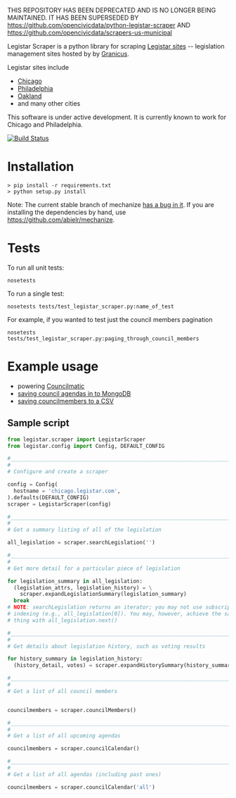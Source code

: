 THIS REPOSITORY HAS BEEN DEPRECATED AND IS NO LONGER BEING MAINTAINED. IT HAS BEEN SUPERSEDED BY https://github.com/opencivicdata/python-legistar-scraper AND https://github.com/opencivicdata/scrapers-us-municipal

Legistar Scraper is a python library for scraping [Legistar sites](http://www.granicus.com/Legistar/Product-Overview.aspx) 
-- legislation management sites hosted by by [Granicus](http://www.granicus.com/Streaming-Media-Government.aspx).

Legistar sites include 
- [Chicago](http://chicago.legistar.com)
- [Philadelphia](http://phila.legistar.com)
- [Oakland](http://oakland.legistar.com/legislation.aspx)
- and many other cities

This software is under active development. It is currently known to work for Chicago and Philadelphia.

[![Build Status](https://travis-ci.org/fgregg/legistar-scrape.png?branch=master)](https://travis-ci.org/fgregg/legistar-scrape)
# Installation

```console
> pip install -r requirements.txt
> python setup.py install 
```

Note: The current stable branch of mechanize [has a bug in it](https://github.com/jjlee/mechanize/pull/58). If
you are installing the dependencies by hand, use https://github.com/abielr/mechanize.

# Tests

To run all unit tests:

```
nosetests
```

To run a single test:

```
nosetests tests/test_legistar_scraper.py:name_of_test
```

For example, if you wanted to test just the council members pagination

```
nosetests tests/test_legistar_scraper.py:paging_through_council_members
```

# Example usage

* powering [Councilmatic](https://github.com/codeforamerica/councilmatic/blob/master/councilmatic/phillyleg/management/scraper_wrappers/sources/hosted_legistar_scraper.py)
* [saving council agendas in to MongoDB](https://github.com/opengovernment/legistar-scrape)
* [saving councilmembers to a CSV](https://github.com/datamade/legistar-people)

## Sample script

```python
from legistar.scraper import LegistarScraper
from legistar.config import Config, DEFAULT_CONFIG

#__________________________________________________________________________
#
# Configure and create a scraper

config = Config(
  hostname = 'chicago.legistar.com',
).defaults(DEFAULT_CONFIG)
scraper = LegistarScraper(config)

#__________________________________________________________________________
#
# Get a summary listing of all of the legislation

all_legislation = scraper.searchLegislation('')

#__________________________________________________________________________
#
# Get more detail for a particular piece of legislation

for legislation_summary in all_legislation:
  (legislation_attrs, legislation_history) = \
    scraper.expandLegislationSummary(legislation_summary)
  break
# NOTE: searchLegislation returns an iterator; you may not use subscript
# indexing (e.g., all_legislation[0]). You may, however, achieve the same
# thing with all_legislation.next()

#__________________________________________________________________________
#
# Get details about legislation history, such as voting results

for history_summary in legislation_history:
  (history_detail, votes) = scraper.expandHistorySummary(history_summary)

#__________________________________________________________________________
#
# Get a list of all council members


councilmembers = scraper.councilMembers()

#__________________________________________________________________________
#
# Get a list of all upcoming agendas

councilmembers = scraper.councilCalendar()

#__________________________________________________________________________
#
# Get a list of all agendas (including past ones)

councilmembers = scraper.councilCalendar('all')

```
